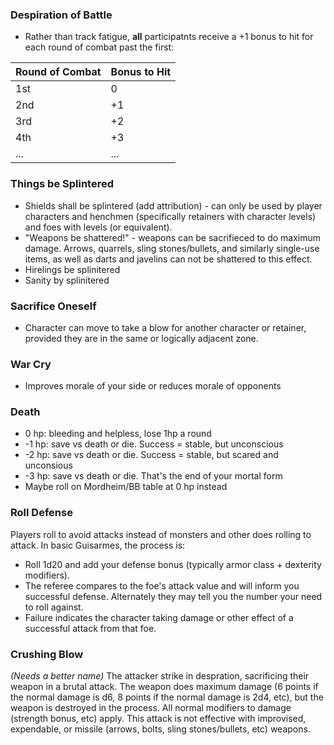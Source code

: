 ### Despiration of Battle

* Rather than track fatigue, **all** participatnts receive a +1 bonus to hit for each round of combat past the first:

| Round of Combat | Bonus to Hit |
|-----------------|--------------|
| 1st |   0 |
| 2nd |  +1 |
| 3rd |  +2 |
| 4th |  +3 |
| ... | ... |

### Things be Splintered

* Shields shall be splintered (add attribution) - can only be used by player characters and henchmen (specifically retainers with character levels) and foes with levels (or equivalent).
* "Weapons be shattered!" - weapons can be sacrifieced to do maximum damage.  Arrows, quarrels, sling stones/bullets, and similarly single-use items, as well as darts and javelins can not be shattered to this effect.  
* Hirelings be splinitered
* Sanity by splinitered

### Sacrifice Oneself
* Character can move to take a blow for another character or retainer, provided they are in the same or logically adjacent zone.

### War Cry
* Improves morale of your side or reduces morale of opponents

### Death
* 0 hp: bleeding and helpless, lose 1hp a round
* -1 hp: save vs death or die. Success = stable, but unconscious
* -2 hp: save vs death or die. Success = stable, but scared and unconsious
* -3 hp: save vs death or die. That's the end of your mortal form
* Maybe roll on Mordheim/BB table at 0 hp instead

### Roll Defense
Players roll to avoid attacks instead of monsters and other does rolling to attack.  In basic Guisarmes, the process is:
* Roll 1d20 and add your defense bonus (typically armor class + dexterity modifiers).  
* The referee compares to the foe's attack value and will inform you successful defense.  Alternately they may tell you the number your need to roll against.  
* Failure indicates the character taking damage or other effect of a successful attack from that foe.

### Crushing Blow 
_(Needs a better name)_ The attacker strike in despration, sacrificing their weapon in a brutal attack.  The weapon does maximum damage (6 points if the normal damage is d6, 8 points if the normal damage is 2d4, etc), but the weapon is destroyed in the process.  All normal modifiers to damage (strength bonus, etc) apply.  This attack is not effective with improvised, expendable, or missile (arrows, bolts, sling stones/bullets, etc) weapons.
